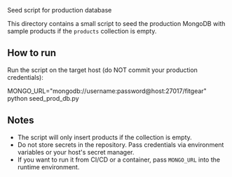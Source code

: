 Seed script for production database

This directory contains a small script to seed the production MongoDB with
sample products if the `products` collection is empty.

How to run
----------
Run the script on the target host (do NOT commit your production credentials):

MONGO_URL="mongodb://username:password@host:27017/fitgear" python seed_prod_db.py

Notes
-----
- The script will only insert products if the collection is empty.
- Do not store secrets in the repository. Pass credentials via environment variables or your host's secret manager.
- If you want to run it from CI/CD or a container, pass `MONGO_URL` into the runtime environment.
